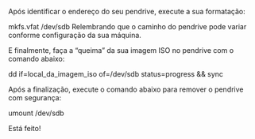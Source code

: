 Após identificar o endereço do seu pendrive, execute a sua formatação:

mkfs.vfat /dev/sdb
Relembrando que o caminho do pendrive pode variar conforme configuração da sua máquina.

E finalmente, faça a “queima” da sua imagem ISO no pendrive com o comando abaixo:

dd if=local_da_imagem_iso of=/dev/sdb status=progress && sync

Após a finalização, execute o comando abaixo para remover o pendrive com segurança:

umount /dev/sdb

Está feito!

